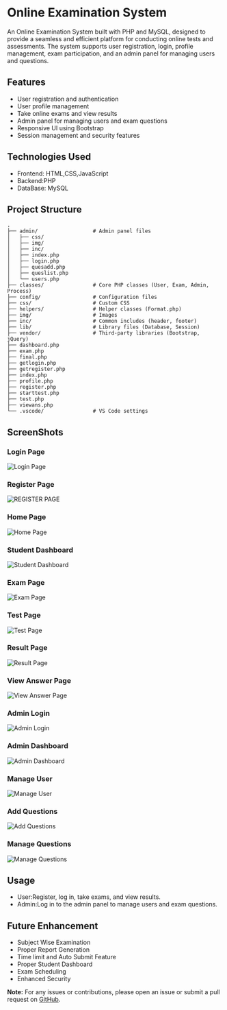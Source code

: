 # Online Examination System

An Online Examination System built with PHP and MySQL, designed to provide a seamless and efficient platform for conducting online tests and assessments. The system supports user registration, login, profile management, exam participation, and an admin panel for managing users and questions.

## Features

- User registration and authentication
- User profile management
- Take online exams and view results
- Admin panel for managing users and exam questions
- Responsive UI using Bootstrap
- Session management and security features

## Technologies Used

- Frontend: HTML,CSS,JavaScript  
- Backend:PHP  
- DataBase: MySQL

## Project Structure

```
.
├── admin/                  # Admin panel files
│   ├── css/
│   ├── img/
│   ├── inc/
│   ├── index.php
│   ├── login.php
│   ├── quesadd.php
│   ├── queslist.php
│   └── users.php
├── classes/                # Core PHP classes (User, Exam, Admin, Process)
├── config/                 # Configuration files
├── css/                    # Custom CSS
├── helpers/                # Helper classes (Format.php)
├── img/                    # Images
├── inc/                    # Common includes (header, footer)
├── lib/                    # Library files (Database, Session)
├── vendor/                 # Third-party libraries (Bootstrap, jQuery)
├── dashboard.php
├── exam.php
├── final.php
├── getlogin.php
├── getregister.php
├── index.php
├── profile.php
├── register.php
├── starttest.php
├── test.php
├── viewans.php
└── .vscode/                # VS Code settings
```

## ScreenShots

### Login Page
![Login Page](screenshots/1.jpg)

### Register Page
![REGISTER PAGE](screenshots/2.jpg)

### Home Page
![Home Page](screenshots/3.jpg)

### Student Dashboard
![Student Dashboard](screenshots/4.jpg)

### Exam Page
![Exam Page](screenshots/5.jpg)

### Test Page
![Test Page](screenshots/6.jpg)

### Result Page
![Result Page](screenshots/7.jpg)

### View Answer Page
![View Answer Page](screenshots/8.jpg)

### Admin Login
![Admin Login](screenshots/9.jpg)

### Admin Dashboard
![Admin Dashboard](screenshots/10.jpg)

### Manage User
![Manage User](screenshots/11.jpg)

### Add Questions
![Add Questions](screenshots/12.jpg)

### Manage Questions
![Manage Questions](screenshots/13.jpg)



## Usage

- User:Register, log in, take exams, and view results.
- Admin:Log in to the admin panel to manage users and exam questions.

## Future Enhancement 
- Subject Wise Examination
- Proper Report Generation
- Time limit and Auto Submit Feature
- Proper Student Dashboard
- Exam Scheduling
- Enhanced Security


**Note:** For any issues or contributions, please open an issue or submit a pull request on [GitHub](https://github.com/Golu-1312/online-examination-php).